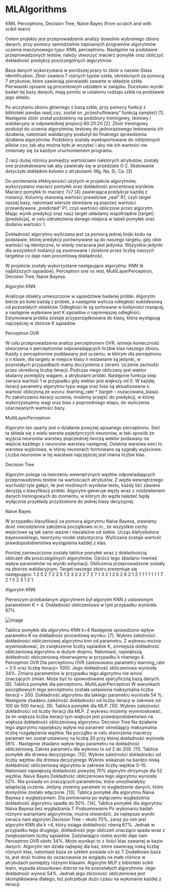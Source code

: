 # MLAlgorithms
KNN, Perceptrons, Decision Tree, Naive Bayes (from scratch and with scikit-learn)

Celem projektu jest przeprowadzenie analizy dowolnie wybranego zbioru danych, przy 
pomocy samodzielnie napisanych programów algorytmów uczenia maszynowego typu: KNN, 
perceptronu. Następnie na podstawie przeprowadzonych testów, należy utworzyć macierz 
pomyłek oraz obliczyć dokładność predykcji poszczególnych algorytmów.

Baza danych wykorzystana w poniższej pracy to zbiór o nazwie Glass Identification. 
Zbiór zawiera 7 różnych typów szkła, określonych za pomocą 7 atrybutów, które zawierają 
pierwiastki zawarte w składzie szkła. Pierwiastki opisane są procentowym udziałem w związku. 
Docelowo wyniki badań tej bazy danych, mają pomóc w ustaleniu rodzaju szkła na podstawie 
jego składu. 

Po wczytaniu zbioru głównego z bazą szkła, przy pomocy funkcji z biblioteki pandas 
read_csv, został on „przeshuflowany” funkcją sample() [1]. Następnie zbiór został podzielony 
na podzbiory treningowy, testowy i walidacyjny w odpowiedniej propocji 60:20:20 [2]. Zbiór 
treningowy posłużył do uczenia algorytmów, testowy do jednorazowego testowania ich 
działania, natomiast walidacyjny posłużył do finalnego sprawdzenia działania algorytmów. 
Podzbiory zostały wyeksportowane do oddzielnych plików csv, tak aby można było je wczytać 
i aby nie ich wartości nie zmieniały się za każdym uruchomieniem programu.

Z racji dużej różnicy pomiędzy wartościami niektórych atrybutów, zostały one 
przeskalowane tak aby zawierały się w przedziale 0-2. Skalowanie dotyczyło dokładnie kolumn 
z atrybutami: Mg, Na, Si, Ca. [3]

Do porównania efektywności użytych w projekcie algorytmów, wykorzystano macierz 
pomyłek oraz dokładność procentową wyników. Macierz pomyłek to macierz 7x7 [4]
zawierająca predykcje każdej z instancji. Kolumny stanowią wartości prawdziwe „real” R1,
czyli target naszej bazy, natomiast wiersze określane są poprzez wartości przewidywane 
„predicted” P1, czyli wartości obliczone przez algorytm. Mając wynik predykcji oraz nasz 
target układamy współrzędne [target][predykcja], w celu odnalezienia danego miejsca w tabeli 
pomyłek oraz dodaniu wartości 1.

Dokładność algorytmu wyliczana jest za pomocą jednej linijki kodu na podstawie, 
której predykcji porównywane są do naszego targetu, gdy obie wartości są identyczne, to 
wtedy zwracana jest jedynka. Wszystkie jedynki dla wszystkich instancji są zsumowane i 
dzielone przez liczbę naszych targetów co daje nam procentową dokładność.


W projekcie zostały wykorzystane następujące algorytmy: KNN (k najbliższych
sąsiadów), Perceptron one vs rest, MultiLayerPerceptron, Decision Tree, Naive Bayesa.

Algorytm KNN

Analizuje obiekty umieszczone w sąsiedztwie badanej próbki. Algorytm bierze po kolei 
każdą z próbek, a następnie wylicza odległość euklidesową od pozostałych obiektów. 
Odległości te są sortowane w kolejności rosnącej, a następnie wyłaniane jest K sąsiadów o 
najmniejszej odległości. Estymowana próbka zostaje przyporządkowana do klasy, która 
występują najczęściej w zbiorze K sąsiadów.

Perceptron OVR

W celu przeprowadzenia analizy perceptronem OVR, istnieje konieczność stworzenia n 
perceptronów odpowiadających liczbie klas naszego zbioru. Każdy z perceptronów poddawany 
jest uczeniu, w którym dla perceptronu o n klasie, dla targetu w miejsce klasy n wstawiane są 
jedynki, w pozostałych przypadkach mamy doczynienia z zerami. Uczenie zachodzi przez 
określoną liczbę iteracji. Podczas niego obliczany jest wektor skalarny pomiędzy wagami, a 
atrybutami próbki. Następnie funkcja step zwraca wartość 1 w przypadku gdy wektor jest 
większy od 0. W każdej iteracji parametry algorytmu typu waga oraz bias są aktualizowane o 
wartość obliczoną ze wzoru: learning_rate * (target – oszacowana_klasa). Po zakończeniu 
iteracji uczenia, możemy przejść do predykcji, w której wykorzystujemy wagi oraz bias z 
poprzedniego etapu, do wyliczenia szacowanych wartości bazy.

MultiLayerPerceptron

Algorytm ten oparty jest o działanie powyżej opisanego perceptronu. Sieć ta składa się 
z wielu warstw pojedynczych neuronów, w taki sposób że wyjścia neuronów warstwy 
poprzedniej tworzą wektor podawany na wejście każdego z neuronów warstwy następnej.
Ostatnia warstwa sieci to warstwa wyjściowa, w której neuronach formowane są sygnały 
wyjściowe. Liczba neuronów w tej warstwie najczęściej jest równa liczbie klas.

Decision Tree

Algorytm polega na tworzeniu wewnętrznych węzłów odpowiadających 
przeprowadzeniu testów na wartościach atrybutów. Z węzła wewnętrznego wychodzi tyle 
gałęzi, ile jest możliwych wyników testu, każdy liść zawiera decyzję o klasyfikacji próbki. 
Algorytm generuje węzły wraz z rozdzieleniem danych treningowych do momentu, w którym 
do węzła należeć będą wyłącznie przykłady przydzielone do jednej klasy decyzyjnej.

Naive Bayes 

W przypadku klasyfikacji za pomocą algorytmu Naive Bayesa, stawiamy dość 
niecodzienne założenia początkowe m.in., że wszystkie cechy wejściowe są tak samo ważne i 
niezależne od siebie. Ucząc klafysikatora bayesowskiego, tworzymy model statystyczny.
Wyliczana zostaje wartość prawdopodobieństwa wystąpienia każdej z klas. 

Poniżej zamieszczone zostały tablice pomyłek wraz z dokładnością obliczeń dla 
poszczególnych algorytmów. Oprócz tego zbadano również wpływ parametrów na wyniki 
estymacji. Obliczenia przeprowadzone zostały na zbiorze walidacyjnym. Target naszego zbioru 
prezentuje się następująco: 
1 2 5 2 7 2 2 5 1 2 3 2 2 2 7 2 7 1 3 2 1 2 5 2 6 2 1 2 1 1 1 1 1 1 1 7 2 1 5 2 3 1 2 1.

Algorytm KNN

Pierwszym przebadanym algorytmem był algorytm KNN z ustawionym parametrem K 
= 4. Dokładność obliczeniowa w tym przypadku wyniosła 67%

![image](https://github.com/washaq00/MLAlgorithms/assets/109302076/102c79d0-f334-48be-9e10-75d9f032dcb5)

Tablica pomyłek dla algorytmu KNN k=4
Następnie sprawdzono wpływ parametru K na dokładność procentową wyniku:
[7]. Wykres zależności dokładności obliczeniowej algorytmu knn od parametru.
Z wykresu można wywnioskować, że zwiększenie liczby sąsiadów K, zmniejsza 
dokładność obliczeniową algorytmu w dużym stopniu. Natomiast, największą dokładność 
obliczeniową obserwujemy w przypadku k równego 4.
Perceptron OVR
Dla perceptronu OVR zastosowano parametry learning_rate = 0.5 oraz liczbę iteracji= 
1000. Jego dokładność obliczeniowa wyniosła 34%. Zmiana parametrów w przypadku tego 
algorytmu nie wnosi znaczących zmian. Może być to spowodowane specyficzną bazą danych.
[8]. Tablica pomyłek dla perceptronu. 
MultiLayerPerceptron
W warunkach początkowych tego perceptronu została ustawiona maksymalna liczba 
iteracji = 200. Dokładność algorytmu dla takiego parametru wyniosła 54 %. Następnie zbadano 
zależność dokładności od liczby iteracji w zakresie od 100 do 500 iteracji.
[9]. Tablica pomyłek dla MLP. 
[10]. Wykres zależności dokładności od liczby iteracji dla MLP. 
Z wykresu możemy wywnioskować, że im większa liczba iteracji tym większe jest 
prawdopodobieństwo na większa dokładność obliczeniową algorytmu.
Decision Tree
Na działanie tego algorytmu największy wpływ ma parametr określający maksymalna 
liczbę rozgałęzienia węzłów. Na początku w celu stworzenia macierzy parametr ten został 
ustawiony na liczbę 20 przy której dokładność wyniosła 56% . Następnie zbadano wpływ tego 
parametru na dokładność obliczeniową. Zakres parametru dla wykresu to od 2 do 200.
[11]. Tablica pomyłek dla drzewa decyzyjnego. 
[12]. Wykres zależności dokładności od liczby węzłów dla drzewa decyzyjnego
Wykres wskazuje na bardzo niską dokładność obliczeniową algorytmu w zakresie
liczby węzłów 0-10. Natomiast największą dokładność powyżej 70% algorytm otrzymuje dla 
52 węzłów.
Naive Bayes
Dokładność obliczeniowa tego algorytmu wyniosła 52%. Nie posiada on znaczących 
parametrów, które umożliwiałyby adaptację uczenia. Jedyny zmienny parametr to wygładzenie 
danych, które domyślnie zostało włączone.
[13]. Tablica pomyłek dla algorytmu Naiva Bayesa z wygładzaniem. 
Dla porównania po wyłączeniu wygładzenia dokładność algorytmu spadła do 50%.
[14]. Tablica pomyłek dla algorytmu Naiva Bayesa bez wygładzania
7. Podsumowanie
Po wykonaniu badań różnymi wariantami algorytmów, można stwierdzić, że najlepsze
wyniki zwraca nam algorytm Decision Tree – około 70%, zaraz po nim jest algorytm KNN dla 
k =4, który osiąga dokładność równą 67%. Jednak w przypadku tego drugiego, dokładność jego 
obliczeń znacząco spada wraz z zwiększeniem liczby sąsiadów. Zadziwiająco niskie wyniki 
daje nam Perceptron OVR około 34%. Może wynikać to z ilości klas zawartej w bazie danych. 
Algorytm ten działa najlepiej dla baz, które zawierają niską liczbę różnych klas, natomiast baza 
ze szkłem posiada ich aż 7. Dodatkowo baza ta, jest dość trudna do oszacowania ze względu na 
małe różnice w atrybutach pomiędzy różnymi klasami. Algorytm MLP z biblioteki scikit learn, 
wypada stosunkowo dobrze na tle pozostałych algorytmów. Jego dokładność wynosi 54%. 
Jednak jego złożoność obliczeniowa jest skomplikowana dlatego, też potrzebuje dużo czasu na 
wykonanie każdej z iteracji.
